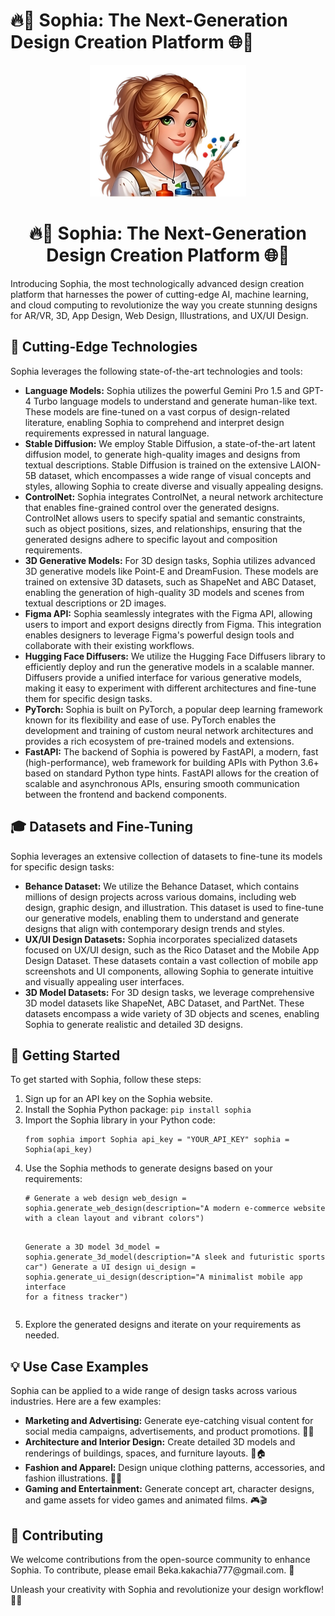 <!DOCTYPE html> <html> <head> <title>🔥🎨 Sophia: The Next-Generation Design Creation Platform 🌐🎥</title> </head> <body> <h1>🔥🎨 Sophia: The Next-Generation Design Creation Platform 🌐🎥</h1> <div align="center"> <img src="./logo.png" alt="Logo" width="250" height="210"> <h1 align="center">🔥🎨 Sophia: The Next-Generation Design Creation Platform 🌐🎥</h1> </div> <p>Introducing Sophia, the most technologically advanced design creation platform that harnesses the power of cutting-edge AI, machine learning, and cloud computing to revolutionize the way you create stunning designs for AR/VR, 3D, App Design, Web Design, Illustrations, and UX/UI Design.</p> <h2>🌟 Cutting-Edge Technologies</h2> <p>Sophia leverages the following state-of-the-art technologies and tools:</p> <ul> <li><strong>Language Models:</strong> Sophia utilizes the powerful Gemini Pro 1.5 and GPT-4 Turbo language models to understand and generate human-like text. These models are fine-tuned on a vast corpus of design-related literature, enabling Sophia to comprehend and interpret design requirements expressed in natural language.</li> <li><strong>Stable Diffusion:</strong> We employ Stable Diffusion, a state-of-the-art latent diffusion model, to generate high-quality images and designs from textual descriptions. Stable Diffusion is trained on the extensive LAION-5B dataset, which encompasses a wide range of visual concepts and styles, allowing Sophia to create diverse and visually appealing designs.</li> <li><strong>ControlNet:</strong> Sophia integrates ControlNet, a neural network architecture that enables fine-grained control over the generated designs. ControlNet allows users to specify spatial and semantic constraints, such as object positions, sizes, and relationships, ensuring that the generated designs adhere to specific layout and composition requirements.</li> <li><strong>3D Generative Models:</strong> For 3D design tasks, Sophia utilizes advanced 3D generative models like Point-E and DreamFusion. These models are trained on extensive 3D datasets, such as ShapeNet and ABC Dataset, enabling the generation of high-quality 3D models and scenes from textual descriptions or 2D images.</li> <li><strong>Figma API:</strong> Sophia seamlessly integrates with the Figma API, allowing users to import and export designs directly from Figma. This integration enables designers to leverage Figma's powerful design tools and collaborate with their existing workflows.</li> <li><strong>Hugging Face Diffusers:</strong> We utilize the Hugging Face Diffusers library to efficiently deploy and run the generative models in a scalable manner. Diffusers provide a unified interface for various generative models, making it easy to experiment with different architectures and fine-tune them for specific design tasks.</li> <li><strong>PyTorch:</strong> Sophia is built on PyTorch, a popular deep learning framework known for its flexibility and ease of use. PyTorch enables the development and training of custom neural network architectures and provides a rich ecosystem of pre-trained models and extensions.</li> <li><strong>FastAPI:</strong> The backend of Sophia is powered by FastAPI, a modern, fast (high-performance), web framework for building APIs with Python 3.6+ based on standard Python type hints. FastAPI allows for the creation of scalable and asynchronous APIs, ensuring smooth communication between the frontend and backend components.</li> </ul> <h2>🎓 Datasets and Fine-Tuning</h2> <p>Sophia leverages an extensive collection of datasets to fine-tune its models for specific design tasks:</p> <ul> <li><strong>Behance Dataset:</strong> We utilize the Behance Dataset, which contains millions of design projects across various domains, including web design, graphic design, and illustration. This dataset is used to fine-tune our generative models, enabling them to understand and generate designs that align with contemporary design trends and styles.</li> <li><strong>UX/UI Design Datasets:</strong> Sophia incorporates specialized datasets focused on UX/UI design, such as the Rico Dataset and the Mobile App Design Dataset. These datasets contain a vast collection of mobile app screenshots and UI components, allowing Sophia to generate intuitive and visually appealing user interfaces.</li> <li><strong>3D Model Datasets:</strong> For 3D design tasks, we leverage comprehensive 3D model datasets like ShapeNet, ABC Dataset, and PartNet. These datasets encompass a wide variety of 3D objects and scenes, enabling Sophia to generate realistic and detailed 3D designs.</li> </ul> <h2>🚀 Getting Started</h2> <p>To get started with Sophia, follow these steps:</p> <ol> <li>Sign up for an API key on the Sophia website.</li> <li>Install the Sophia Python package: <code>pip install sophia</code></li> <li>Import the Sophia library in your Python code: <pre><code>from sophia import Sophia api_key = "YOUR_API_KEY" sophia = Sophia(api_key)</code></pre> </li> <li>Use the Sophia methods to generate designs based on your requirements: <pre><code># Generate a web design web_design = sophia.generate_web_design(description="A modern e-commerce website with a clean layout and vibrant colors")
Generate a 3D model
3d_model = sophia.generate_3d_model(description="A sleek and futuristic sports car")
Generate a UI design
ui_design = sophia.generate_ui_design(description="A minimalist mobile app interface for a fitness tracker")</code></pre>
</li>
<li>Explore the generated designs and iterate on your requirements as needed.</li> </ol> <h2>💡 Use Case Examples</h2> <p>Sophia can be applied to a wide range of design tasks across various industries. Here are a few examples:</p> <ul> <li><strong>Marketing and Advertising:</strong> Generate eye-catching visual content for social media campaigns, advertisements, and product promotions. 📣🎨</li> <li><strong>Architecture and Interior Design:</strong> Create detailed 3D models and renderings of buildings, spaces, and furniture layouts. 🏰🏠</li> <li><strong>Fashion and Apparel:</strong> Design unique clothing patterns, accessories, and fashion illustrations. 👗👜</li> <li><strong>Gaming and Entertainment:</strong> Generate concept art, character designs, and game assets for video games and animated films. 🎮🎬</li> </ul> <h2>🤝 Contributing</h2> <p>We welcome contributions from the open-source community to enhance Sophia. To contribute, please email Beka.kakachia777@gmail.com. 🙌</p> <p>Unleash your creativity with Sophia and revolutionize your design workflow! 🎨✨</p> </body> </html>
